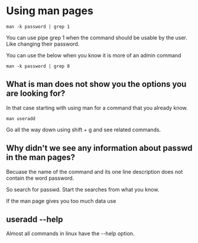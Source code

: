 # Using man pages

	man -k password | grep 1

You can use pipe grep 1 when the command should be usable by the user. Like changing their password.

You can use the below when you know it is more of an admin command

	man -k password | grep 8

## What is man does not show you the options you are looking for?

In that case starting with using man for a command that you already know.

	man useradd

Go all the way down using shift + g and see related commands.

## Why didn't we see any information about passwd in the man pages?

Becuase the name of the command and its one line description does not contain the word password.

So search for passwd. Start the searches from what you know.

If the man page gives you too much data use

## useradd --help

Almost all commands in linux have the --help option.